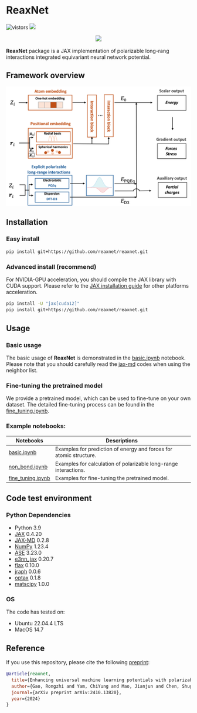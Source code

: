 <h1>ReaxNet</h1>

![vistors](https://visitor-badge.laobi.icu/badge?page_id=reaxnet.reaxnet&right_color=green) 
<a href='https://arxiv.org/abs/2410.13820'><img src='https://img.shields.io/badge/arXiv-2410.13820-blue'></a>

<p align="center">
<img src="./site/logo.gif" width="300">
</p>

**ReaxNet** package is a JAX implementation of polarizable long-rang interactions integrated equivariant neural network potential.

## Framework overview
![framework](site/framework.png)

## Installation

### Easy install

```bash
pip install git+https://github.com/reaxnet/reaxnet.git
```

### Advanced install (recommend)

For NVIDIA-GPU acceleration, you should compile the JAX library with CUDA support. Please refer to the [JAX installation guide](https://jax.readthedocs.io/en/latest/installation.html#installation) for other platforms acceleration.

```bash
pip install -U "jax[cuda12]"
pip install git+https://github.com/reaxnet/reaxnet.git
```

## Usage

### Basic usage
The basic usage of **ReaxNet** is demonstrated in the [basic.ipynb](./examples/basic.ipynb) notebook. Please note that you should carefully read the [jax-md](https://github.com/jax-md/jax-md) codes when using the neighbor list.

### Fine-tuning the pretrained model
We provide a pretrained model, which can be used to fine-tune on your own dataset. The detailed fine-tuning process can be found in the [fine_tuning.ipynb](./examples/fine_tuning.ipynb).

### Example notebooks:
| Notebooks | Descriptions |
| -------- | ----------- |
| [basic.ipynb](./examples/basic.ipynb) | Examples for prediction of energy and forces for atomic structure. |
| [non_bond.ipynb](./examples/non_bond.ipynb) | Examples for calculation of polarizable long-range interactions. |
| [fine_tuning.ipynb](./examples/fine_tuning.ipynb) | Examples for fine-tuning the pretrained model. |

## Code test environment
### Python Dependencies
- Python 3.9
- [JAX](https://github.com/jax-ml/jax) 0.4.20
- [JAX-MD](https://github.com/jax-md/jax-md) 0.2.8
- [NumPy](https://numpy.org/) 1.23.4
- [ASE](https://gitlab.com/ase/ase) 3.23.0
- [e3nn_jax](https://github.com/e3nn/e3nn-jax) 0.20.7
- [flax](https://github.com/google/flax) 0.10.0
- [jraph](https://github.com/google-deepmind/jraph) 0.0.6
- [optax](https://github.com/google-deepmind/optax) 0.1.8
- [matscipy](https://github.com/libAtoms/matscipy) 1.0.0

### OS 
The code has tested on:
- Ubuntu 22.04.4 LTS
- MacOS 14.7

## Reference

If you use this repository, please cite the following [preprint](https://doi.org/10.48550/arXiv.2410.13820):
```bib
@article{reaxnet,
  title={Enhancing universal machine learning potentials with polarizable long-range interactions},
  author={Gao, Rongzhi and Yam, ChiYung and Mao, Jianjun and Chen, Shuguang and Chen, GuanHua and Hu, Ziyang},
  journal={arXiv preprint arXiv:2410.13820},
  year={2024}
}
```
